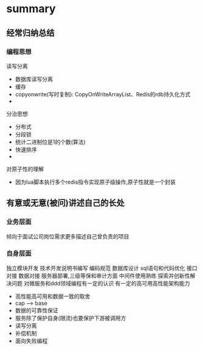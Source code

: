 # summary
## 经常归纳总结
### 编程思想
读写分离
- 数据库读写分离
- 缓存
- copyonwrite(写时复制): CopyOnWriteArrayList、Redis的rdb持久化方式
- 
分治思想
- 分布式
- 分段锁
- 统计二进制位是1的个数(算法)
- 快速排序
-  
对原子性的理解
- 因为lua脚本执行多个redis指令实现原子级操作,原子性就是一个封装
## 有意或无意(被问)讲述自己的长处
### 业务层面
倾向于面试公司岗位需求更多描述自己曾负责的项目

### 自身层面
独立模块开发
技术开发说明书编写
编码规范
数据库设计
sql语句和代码优化
接口对接
数据对接
服务器部署,三级等保和审计方面
中间件使用熟练
探索并创新性解决问题
对微服务和ddd领域编程有一定的认识
有一定的高可用高性能架构能力
- 高性能高可用和数据一致的取舍
- cap --> base
- 数据的可靠性保证
- 服务除了保护自身(限流)也要保护下游被调用方
- 读写分离
- 补偿机制
- 面向失败编程